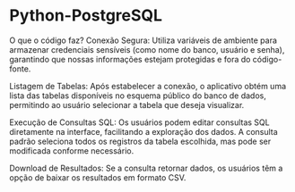 # Python-PostgreSQL

O que o código faz?
Conexão Segura: Utiliza variáveis de ambiente para armazenar credenciais sensíveis (como nome do banco, usuário e senha), garantindo que nossas informações estejam protegidas e fora do código-fonte.

Listagem de Tabelas: Após estabelecer a conexão, o aplicativo obtém uma lista das tabelas disponíveis no esquema público do banco de dados, permitindo ao usuário selecionar a tabela que deseja visualizar.

Execução de Consultas SQL: Os usuários podem editar consultas SQL diretamente na interface, facilitando a exploração dos dados. A consulta padrão seleciona todos os registros da tabela escolhida, mas pode ser modificada conforme necessário.

Download de Resultados: Se a consulta retornar dados, os usuários têm a opção de baixar os resultados em formato CSV.
